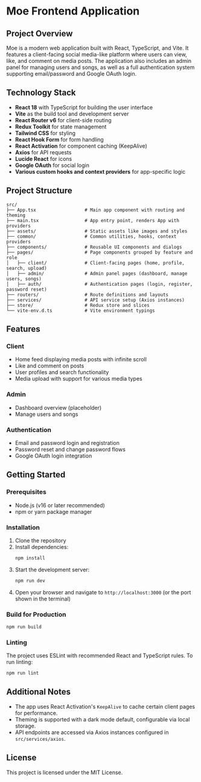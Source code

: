 # Moe Frontend Application

## Project Overview
Moe is a modern web application built with React, TypeScript, and Vite. It features a client-facing social media-like platform where users can view, like, and comment on media posts. The application also includes an admin panel for managing users and songs, as well as a full authentication system supporting email/password and Google OAuth login.

## Technology Stack
- **React 18** with TypeScript for building the user interface
- **Vite** as the build tool and development server
- **React Router v6** for client-side routing
- **Redux Toolkit** for state management
- **Tailwind CSS** for styling
- **React Hook Form** for form handling
- **React Activation** for component caching (KeepAlive)
- **Axios** for API requests
- **Lucide React** for icons
- **Google OAuth** for social login
- **Various custom hooks and context providers** for app-specific logic

## Project Structure

```
src/
├── App.tsx                  # Main app component with routing and theming
├── main.tsx                 # App entry point, renders App with providers
├── assets/                  # Static assets like images and styles
├── common/                  # Common utilities, hooks, context providers
├── components/              # Reusable UI components and dialogs
├── pages/                   # Page components grouped by feature and role
│   ├── client/              # Client-facing pages (home, profile, search, upload)
│   ├── admin/               # Admin panel pages (dashboard, manage users, songs)
│   ├── auth/                # Authentication pages (login, register, password reset)
├── routers/                 # Route definitions and layouts
├── services/                # API service setup (Axios instances)
├── store/                   # Redux store and slices
└── vite-env.d.ts            # Vite environment typings
```

## Features

### Client
- Home feed displaying media posts with infinite scroll
- Like and comment on posts
- User profiles and search functionality
- Media upload with support for various media types

### Admin
- Dashboard overview (placeholder)
- Manage users and songs

### Authentication
- Email and password login and registration
- Password reset and change password flows
- Google OAuth login integration

## Getting Started

### Prerequisites
- Node.js (v16 or later recommended)
- npm or yarn package manager

### Installation
1. Clone the repository
2. Install dependencies:
   ```bash
   npm install
   ```
3. Start the development server:
   ```bash
   npm run dev
   ```
4. Open your browser and navigate to `http://localhost:3000` (or the port shown in the terminal)

### Build for Production
```bash
npm run build
```

### Linting
The project uses ESLint with recommended React and TypeScript rules. To run linting:
```bash
npm run lint
```

## Additional Notes
- The app uses React Activation's `KeepAlive` to cache certain client pages for performance.
- Theming is supported with a dark mode default, configurable via local storage.
- API endpoints are accessed via Axios instances configured in `src/services/axios`.

## License
This project is licensed under the MIT License.
